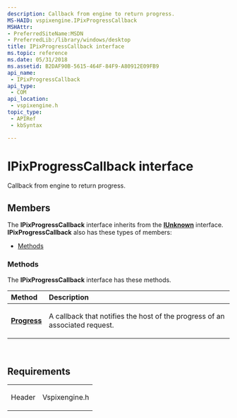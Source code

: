 ```yaml
---
description: Callback from engine to return progress.
MS-HAID: vspixengine.IPixProgressCallback
MSHAttr:
- PreferredSiteName:MSDN
- PreferredLib:/library/windows/desktop
title: IPixProgressCallback interface
ms.topic: reference
ms.date: 05/31/2018
ms.assetid: B2DAF90B-5615-464F-84F9-A80912E09FB9
api_name: 
 - IPixProgressCallback
api_type: 
 - COM
api_location: 
 - vspixengine.h
topic_type: 
 - APIRef
 - kbSyntax

---
```


# <span id="vspixengine.ipixprogresscallback"></span>IPixProgressCallback interface

Callback from engine to return progress.

## Members

The **IPixProgressCallback** interface inherits from the [**IUnknown**](/windows/desktop/api/unknwn/nn-unknwn-iunknown) interface. **IPixProgressCallback** also has these types of members:

-   [Methods](#methods)

### <span id="methods"></span>Methods

The **IPixProgressCallback** interface has these methods.

<table><colgroup><col  /><col  /></colgroup><thead><tr class="header"><th style="text-align: left;">Method</th><th style="text-align: left;">Description</th></tr></thead><tbody><tr class="odd"><td style="text-align: left;"><a href="/windows/desktop/direct3dtools/ipixprogresscallback-progress-dword-dword"><strong>Progress</strong></a></td><td style="text-align: left;"><p>A callback that notifies the host of the progress of an associated request.</p></td></tr></tbody></table>

 

## Requirements

<table><colgroup><col  /><col  /></colgroup><tbody><tr class="odd"><td><p>Header</p></td><td>Vspixengine.h</td></tr></tbody></table>

 

 
